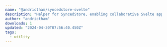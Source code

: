 ```yaml
---
name: "@andrictham/syncedstore-svelte"
description: "Helper for SyncedStore, enabling collaborative Svelte applications."
author: "andrictham"
downloads: 1
updated: "2024-04-30T07:56:40.450Z"
tags: 
  - utility
---
```

